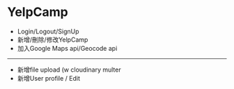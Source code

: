 # YelpCamp
* Login/Logout/SignUp
* 新增/刪除/修改YelpCamp
* 加入Google Maps api/Geocode api
---
* 新增file upload (w cloudinary multer
* 新增User profile / Edit
